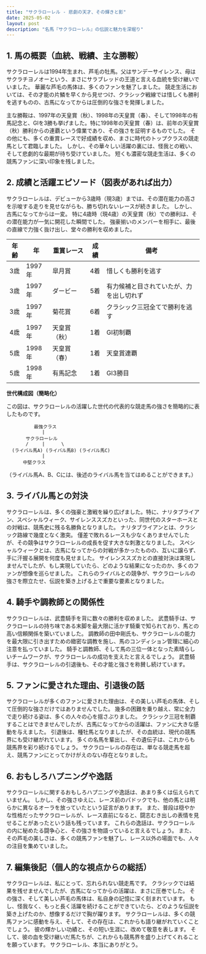 ```yaml
---
title: "サクラローレル - 悲劇の天才、その輝きと影"
date: 2025-05-02
layout: post
description: "名馬『サクラローレル』の伝説と魅力を深堀り"
---
```


## 1. 馬の概要（血統、戦績、主な勝鞍）

サクラローレルは1994年生まれ、芦毛の牡馬。父はサンデーサイレンス、母はサクラチヨノオーという、まさにサラブレッドの王道と言える血統を受け継いでいました。  華麗な芦毛の馬体は、多くのファンを魅了しました。  競走生活においては、その才能の片鱗を早くから見せつけ、クラシック戦線では惜しくも勝利を逃すものの、古馬になってからは圧倒的な強さを発揮しました。

主な勝鞍は、1997年の天皇賞（秋）、1998年の天皇賞（春）、そして1998年の有馬記念と、GIを3勝も挙げました。特に1998年の天皇賞（春）は、前年の天皇賞（秋）勝利からの連覇という偉業であり、その強さを証明するものでした。  その他にも、多くの重賞レースで好成績を収め、まさに時代のトップクラスの競走馬として君臨しました。  しかし、その華々しい活躍の裏には、怪我との戦い、そして悲劇的な最期が待ち受けていました。  短くも濃密な競走生活は、多くの競馬ファンに深い印象を残しました。


## 2. 成績と活躍エピソード（図表があれば出力）

サクラローレルは、デビューから3歳時（現3歳）までは、その潜在能力の高さを示唆する走りを見せながらも、勝ち切れないレースが続きました。  しかし、古馬になってからは一変。  特に4歳時（現4歳）の天皇賞（秋）での勝利は、その潜在能力が一気に開花した瞬間でした。  強豪揃いのメンバーを相手に、最後の直線で力強く抜け出し、堂々の勝利を収めました。

| 年齢 | 年 | 重賞レース | 成績 | 備考 |
|---|---|---|---|---|
| 3歳 | 1997年 |  皐月賞 | 4着 |  惜しくも勝利を逃す |
| 3歳 | 1997年 |  ダービー | 5着 |  有力候補と目されていたが、力を出し切れず |
| 3歳 | 1997年 |  菊花賞 | 6着 |  クラシック三冠全てで勝利を逃す |
| 4歳 | 1997年 | 天皇賞（秋） | 1着 |  GI初制覇 |
| 5歳 | 1998年 | 天皇賞（春） | 1着 |  天皇賞連覇 |
| 5歳 | 1998年 | 有馬記念 | 1着 |  GI3勝目 |


**世代構成図（簡略化）**

この図は、サクラローレルの活躍した世代の代表的な競走馬の強さを簡略的に表したものです。

```
          最強クラス
             |
       サクラローレル
       /     |      \
  (ライバル馬A) (ライバル馬B) (ライバル馬C)
             |
      中堅クラス
```

（ライバル馬A、B、Cには、後述のライバル馬を当てはめることができます。）


## 3. ライバル馬との対決

サクラローレルは、多くの強豪と激戦を繰り広げました。特に、ナリタブライアン、スペシャルウィーク、サイレンススズカといった、同世代のスターホースとの対戦は、競馬史に残る名勝負となりました。  ナリタブライアンとは、クラシック路線で幾度となく激突。  僅差で敗れるレースも少なくありませんでしたが、その競争はサクラローレルの成長を促す大きな刺激となりました。  スペシャルウィークとは、古馬になってからの対戦が多かったものの、互いに譲らず、手に汗握る展開を何度も見せました。  サイレンススズカとの直接対決は実現しませんでしたが、もし実現していたら、どのような結果になったのか、多くのファンが想像を巡らせました。  これらのライバルとの競争が、サクラローレルの強さを際立たせ、伝説を築き上げる上で重要な要素となりました。


## 4. 騎手や調教師との関係性

サクラローレルは、武豊騎手を背に数々の勝利を収めました。  武豊騎手は、サクラローレルの持ち味である末脚を最大限に活かす騎乗で知られており、馬との高い信頼関係を築いていました。  調教師の田中剛氏も、サクラローレルの能力を最大限に引き出すための緻密な調教を施し、馬のコンディション管理に細心の注意を払っていました。  騎手と調教師、そして馬の三位一体となった素晴らしいチームワークが、サクラローレルの成功を支えたと言えるでしょう。  武豊騎手は、サクラローレルの引退後も、その才能と強さを称賛し続けています。


## 5. ファンに愛された理由、引退後の話

サクラローレルが多くのファンに愛された理由は、その美しい芦毛の馬体、そして圧倒的な強さだけではありませんでした。  幾多の困難を乗り越え、常に全力で走り続ける姿は、多くの人々の心を揺さぶりました。  クラシック三冠を制覇することはできませんでしたが、古馬になってからの活躍は、ファンに大きな感動を与えました。  引退後は、種牡馬となりましたが、その血統は、現代の競馬界にも受け継がれています。  多くの名馬を輩出し、その遺伝子は、これからも競馬界を彩り続けるでしょう。  サクラローレルの存在は、単なる競走馬を超え、競馬ファンにとってかけがえのない存在となりました。


## 6. おもしろハプニングや逸話

サクラローレルに関するおもしろハプニングや逸話は、あまり多くは伝えられていません。  しかし、その強さゆえに、レース前のパドックでも、他の馬とは明らかに異なるオーラを放っていたという証言があります。  また、普段は穏やかな性格だったサクラローレルが、レース直前になると、闘志むき出しの表情を見せることがあったという話も残っています。  これらの逸話は、サクラローレルの内に秘めたる闘争心と、その強さを物語っていると言えるでしょう。  また、その芦毛の美しさは、多くの競馬ファンを魅了し、レース以外の場面でも、人々の注目を集めていました。


## 7. 編集後記（個人的な視点からの総括）

サクラローレルは、私にとって、忘れられない競走馬です。  クラシックでは結果を残せませんでしたが、古馬になってからの活躍は、まさに圧巻でした。  その強さ、そして美しい芦毛の馬体は、私自身の記憶に深く刻まれています。  もし、怪我なく、もっと長く活躍を続けることができていたら、どのような伝説を築き上げたのか、想像するだけで胸が躍ります。  サクラローレルは、多くの競馬ファンに感動を与え、そして、その存在は、これからも語り継がれていくことでしょう。  彼の輝かしい功績と、その短い生涯に、改めて敬意を表します。  そして、彼の血を受け継いだ馬たちが、これからも競馬界を盛り上げてくれることを願っています。  サクラローレル、本当にありがとう。
